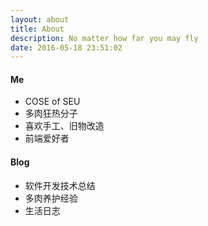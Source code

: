 ```yaml
---
layout: about
title: About
description: No matter how far you may fly
date: 2016-05-18 23:51:02
---
```


#### Me
- COSE of SEU
- 多肉狂热分子
- 喜欢手工、旧物改造
- 前端爱好者

#### Blog
- 软件开发技术总结
- 多肉养护经验
- 生活日志
